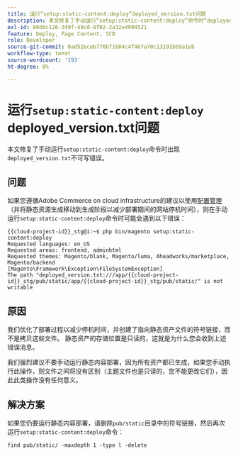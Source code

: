 ```yaml
---
title: 运行“setup:static-content:deploy”deployed_version.txt问题
description: 本文修复了手动运行“setup:static-content:deploy”命令时“deployed_version.txt”不可写错误。
exl-id: 88d8c126-349f-49cd-8f02-2a32e4994521
feature: Deploy, Page Content, SCD
role: Developer
source-git-commit: 0ad52eceb776b71604c4f467a70c13191bb9a1eb
workflow-type: tm+mt
source-wordcount: '193'
ht-degree: 0%

---
```


# 运行`setup:static-content:deploy` deployed_version.txt问题

本文修复了手动运行`setup:static-content:deploy`命令时出现`deployed_version.txt`不可写错误。

## 问题

如果您遵循Adobe Commerce on cloud infrastructure的建议以使用[配置管理](/help/how-to/general/magento-cloud-reduce-deployment-downtime-with-configuration-management.md)（并将静态资源生成移动到生成阶段以减少部署期间的网站停机时间），则在手动运行`setup:static-content:deploy`命令时可能会遇到以下错误：

```
{{cloud-project-id}}_stg@i:~$ php bin/magento setup:static-content:deploy
Requested languages: en_US
Requested areas: frontend, adminhtml
Requested themes: Magento/blank, Magento/luma, Aheadworks/marketplace, Magento/backend
[Magento\Framework\Exception\FileSystemException]
The path "deployed_version.txt:///app/{{cloud-project-id}}_stg/pub/static/app/{{cloud-project-id}}_stg/pub/static/" is not writable
```

## 原因

我们优化了部署过程以减少停机时间，并创建了指向静态资产文件的符号链接，而不是拷贝这些文件。 静态资产的存储位置是只读的，这就是为什么您会收到上述错误消息。

我们强烈建议不要手动运行静态内容部署，因为所有资产都已生成，如果您手动执行此操作，则文件之间将没有区别（主题文件也是只读的，您不能更改它们），因此此类操作没有任何意义。

## 解决方案

如果您仍要运行静态内容部署，请删除`pub/static`目录中的符号链接，然后再次运行`setup:static-content:deploy`命令：

```
find pub/static/ -maxdepth 1 -type l -delete
```

